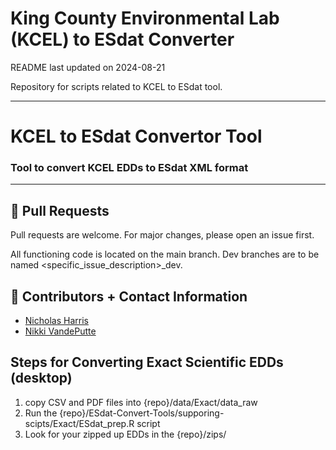 
# King County Environmental Lab (KCEL) to ESdat Converter

README last updated on 2024-08-21

Repository for scripts related to KCEL to ESdat tool.

------------------------------------------------------------------------

# KCEL to ESdat Convertor Tool

### Tool to convert KCEL EDDs to ESdat XML format

------------------------------------------------------------------------

## 🔧 Pull Requests

Pull requests are welcome. For major changes, please open an issue
first.

All functioning code is located on the main branch. Dev branches are to
be named <specific_issue_description>\_dev.

## 💬 Contributors + Contact Information

- [Nicholas Harris](https://github.com/nharris-HEC)
- [Nikki VandePutte](https://github.com/nvandeputte)

## Steps for Converting Exact Scientific EDDs (desktop)

1. copy CSV and PDF files into {repo}/data/Exact/data_raw
1. Run the {repo}/ESdat-Convert-Tools/supporing-scipts/Exact/ESdat_prep.R script
1. Look for your zipped up EDDs in the {repo}/zips/
